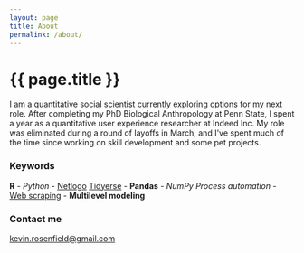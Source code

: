 ```yaml
---
layout: page
title: About
permalink: /about/
---
```


<h1>{{ page.title }}</h1>

<p class="about">
I am  a quantitative social scientist currently exploring options for my next role. After completing my PhD Biological Anthropology at Penn State, I spent a year as a quantitative user experience researcher at Indeed Inc. My role was eliminated during a round of layoffs in March, and I've spent much of the time since working on skill development and some pet projects.
</p>


### Keywords

<p class="about">
<b>R</b> - <i>Python</i> - <u>Netlogo</u>  
<u>Tidyerse</u> - <b>Pandas</b> - <i>NumPy</i>  
<i>Process automation</i> - <u>Web scraping</u> - <b>Multilevel modeling</b>  
</p>


### Contact me
[kevin.rosenfield@gmail.com](mailto:kevin.rosenfield@gmail.com)

